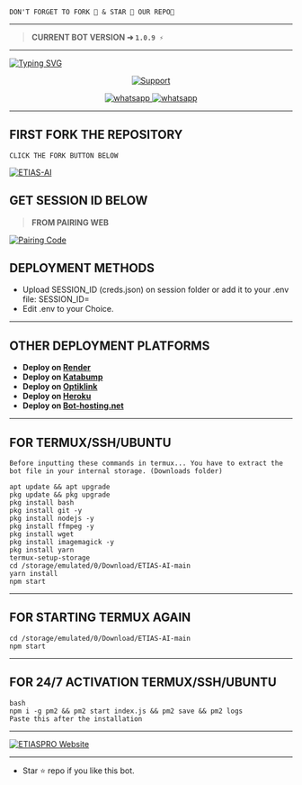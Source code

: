 ```
DON'T FORGET TO FORK 🍴 & STAR 🌟 OUR REPO🫠
```
---

> **CURRENT BOT VERSION ➜ `1.0.9 ⚡`**
---

<a href="https://git.io/typing-svg">
  <img src="https://readme-typing-svg.demolab.com?font=Black+Ops+One&size=50&pause=1000&color=1BAFBAFF&center=true&width=1200&height=100&lines=HEY%20DEAR%20WELCOME;TOO%20ETIAS-AI%20BOT%20REPO;MULTI%20DEVICE%20WHATSAPP%20BOT;CREATED%20BY%20ETIAS PRO TECH-XMD" alt="Typing SVG" />
</a>


<p align="center">
  <a href="https://whatsapp.com/channel/0029VbBRrywFi8xkbMhdeC0l">
    <img alt=Support weight="10" src="http://etiasai-url-clouds.onrender.com/IMG-20250925-WA0029.jpg"> 
    </p>
<p align="center"> 
    </p>
<p align="center">
  <a aria-label="Join our chats" href="https://whatsapp.com/channel/0029VbBRrywFi8xkbMhdeC0l" target="_blank">
    <img alt="whatsapp" src="https://img.shields.io/badge/Join Group chat-25D366?style=for-the-badge&logo=whatsapp&logoColor=white" />
    <a align="center">
  <a aria-label="Follow Channel" href="https://whatsapp.com/channel/0029VbBRrywFi8xkbMhdeC0l" target="_blank">
    <img alt="whatsapp" src="https://img.shields.io/badge/Follow Channel-25D366?style=for-the-badge&logo=whatsapp&logoColor=white" />
</a>
</p>  
   
 ---
## FIRST FORK THE REPOSITORY
` CLICK THE FORK BUTTON BELOW `

<a href="https://github.com/Etiasgroup/ETIAS-AI/fork"><img title="ETIAS-AI" src="https://img.shields.io/badge/FORK-BOT%20REPO-h?color=indigo&style=for-the-badge&logo=stackshare"></a>
  
## GET SESSION ID BELOW
> **FROM PAIRING WEB**

<a href='https://session-id-website.vercel.app/' target="_blank">
  <img alt='Pairing Code' src='https://img.shields.io/badge/Get%20Pairing%20Code-orange?style=for-the-badge&logo=opencv&logoColor=black'/>
</a>
<br> 


## DEPLOYMENT METHODS
- Upload SESSION_ID (creds.json) on session folder or add it to your .env file: SESSION_ID=
- Edit .env to your Choice.

---


## OTHER DEPLOYMENT PLATFORMS
- **Deploy on [Render](https://render.com)**
- **Deploy on [Katabump](https://dashboard.katabump.com/auth/login)**
- **Deploy on [Optiklink](https://optiklink.com/)**
- **Deploy on [Heroku](https://dashboard.heroku.com/new?template=https://github.com/ebiasaphyrambwa-debug/ETIAS-AI)**
- **Deploy on [Bot-hosting.net](https://bot-hosting.net/)**
---

## FOR TERMUX/SSH/UBUNTU
```
Before inputting these commands in termux... You have to extract the bot file in your internal storage. (Downloads folder)

apt update && apt upgrade
pkg update && pkg upgrade
pkg install bash
pkg install git -y
pkg install nodejs -y 
pkg install ffmpeg -y 
pkg install wget
pkg install imagemagick -y
pkg install yarn
termux-setup-storage
cd /storage/emulated/0/Download/ETIAS-AI-main
yarn install
npm start
```
---

## FOR STARTING TERMUX AGAIN
```
cd /storage/emulated/0/Download/ETIAS-AI-main
npm start
```
---

## FOR 24/7 ACTIVATION TERMUX/SSH/UBUNTU
```
bash
npm i -g pm2 && pm2 start index.js && pm2 save && pm2 logs
Paste this after the installation
```
---

<p align="left">  
  <!-- Website -->
  <a href="https://etiasai.zone.id/" target="_blank" aria-label="ETIASPRO Website">  
    <img alt="ETIASPRO Website" src="https://img.shields.io/badge/ETIASPRO WEB-25D366?style=for-the-badge&logo=internetexplorer&logoColor=white" />  
  </a>  
</p>

 --- 
- Star ⭐ repo if you like this bot.
